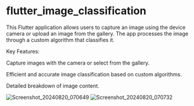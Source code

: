 # flutter_image_classification

This Flutter application allows users to capture an image using the device camera or upload an image from the gallery. The app processes the image through a custom algorithm that classifies it.

Key Features:


Capture images with the camera or select from the gallery.

Efficient and accurate image classification based on custom algorithms.

Detailed breakdown of image content.

![Screenshot_20240820_070649](https://github.com/user-attachments/assets/fb23ec0f-8742-4d10-b737-b0d9a91cfb1f)
![Screenshot_20240820_070732](https://github.com/user-attachments/assets/96fd8d5e-b329-44ff-929a-0b195f4f8fb1)

